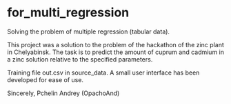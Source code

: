 # for_multi_regression
Solving the problem of multiple regression (tabular data).

This project was a solution to the problem of the hackathon of the zinc plant in Chelyabinsk. 
The task is to predict the amount of cuprum and cadmium in a zinc solution relative to the specified parameters.

Training file out.csv in source_data.
A small user interface has been developed for ease of use.

Sincerely, Pchelin Andrey (OpachoAnd)
